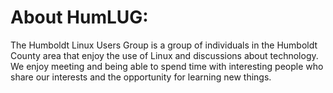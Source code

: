 # About HumLUG:

The Humboldt Linux Users Group is a group of individuals in the Humboldt County area that enjoy the use of Linux and discussions about technology. We enjoy meeting and being able to spend time with interesting people who share our interests and the opportunity for learning new things.